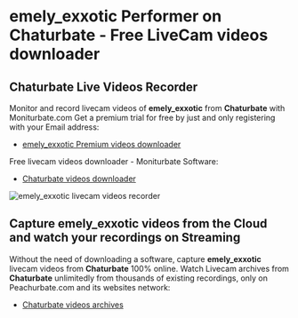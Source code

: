 # emely_exxotic Performer on Chaturbate - Free LiveCam videos downloader

## Chaturbate Live Videos Recorder

Monitor and record livecam videos of **emely_exxotic** from **Chaturbate** with Moniturbate.com
Get a premium trial for free by just and only registering with your Email address:
* [emely_exxotic Premium videos downloader](https://moniturbate.com/request-demo-licence-key.html)

Free livecam videos downloader - Moniturbate Software:
* [Chaturbate videos downloader](https://moniturbate.com/moniturbate-download-software.html)

![emely_exxotic livecam videos recorder](https://peachurnet.com/templates/moniturbate-software.png)


## Capture emely_exxotic videos from the Cloud and watch your recordings on Streaming

Without the need of downloading a software, capture **emely_exxotic** livecam videos from **Chaturbate** 100% online.
Watch Livecam archives from **Chaturbate** unlimitedly from thousands of existing recordings, only on Peachurbate.com and its websites network:
* [Chaturbate videos archives](https://peachurnet.com/)